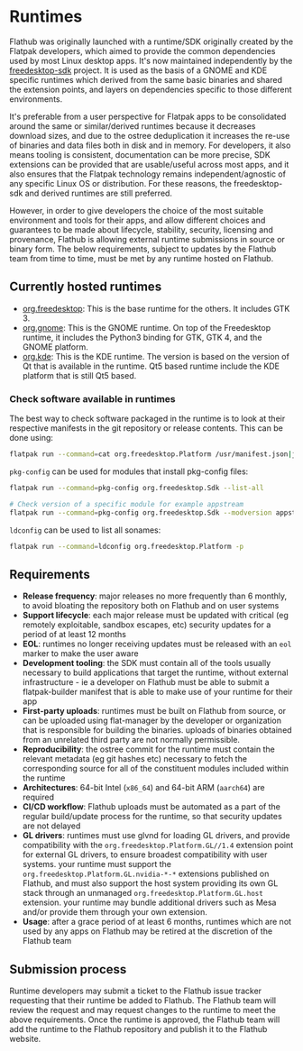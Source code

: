 # Runtimes

Flathub was originally launched with a runtime/SDK originally created by the Flatpak developers, which aimed to provide the common dependencies used by most Linux desktop apps. It's now maintained independently by the [freedesktop-sdk](https://gitlab.com/freedesktop-sdk/freedesktop-sdk) project. It is used as the basis of a GNOME and KDE specific runtimes which derived from the same basic binaries and shared the extension points, and layers on dependencies specific to those different environments.

It's preferable from a user perspective for Flatpak apps to be consolidated around the same or similar/derived runtimes because it decreases download sizes, and due to the ostree deduplication it increases the re-use of binaries and data files both in disk and in memory. For developers, it also means tooling is consistent, documentation can be more precise, SDK extensions can be provided that are usable/useful across most apps, and it also ensures that the Flatpak technology remains independent/agnostic of any specific Linux OS or distribution. For these reasons, the freedesktop-sdk and derived runtimes are still preferred.

However, in order to give developers the choice of the most suitable environment and tools for their apps, and allow different choices and guarantees to be made about lifecycle, stability, security, licensing and provenance, Flathub is allowing external runtime submissions in source or binary form. The below requirements, subject to updates by the Flathub team from time to time, must be met by any runtime hosted on Flathub.

## Currently hosted runtimes

- [org.freedesktop](https://gitlab.com/freedesktop-sdk/freedesktop-sdk): This is the base runtime for the others. It includes GTK 3.
- [org.gnome](https://gitlab.gnome.org/GNOME/gnome-build-meta): This is the GNOME runtime. On top of the Freedesktop runtime, it includes the Python3 binding for GTK, GTK 4, and the GNOME platform.
- [org.kde](https://invent.kde.org/packaging/flatpak-kde-runtime): This is the KDE runtime. The version is based on the version of Qt that is available in the runtime. Qt5 based runtime include the KDE platform that is still Qt5 based.

### Check software available in runtimes

The best way to check software packaged in the runtime is to look at their respective manifests
in the git repository or release contents. This can be done using:

```bash
flatpak run --command=cat org.freedesktop.Platform /usr/manifest.json|jq -r '."modules"|.[]|."name"'
```

`pkg-config` can be used for modules that install pkg-config files:

```bash
flatpak run --command=pkg-config org.freedesktop.Sdk --list-all

# Check version of a specific module for example appstream
flatpak run --command=pkg-config org.freedesktop.Sdk --modversion appstream
```

`ldconfig` can be used to list all sonames:

```bash
flatpak run --command=ldconfig org.freedesktop.Platform -p
```

## Requirements

- **Release frequency**: major releases no more frequently than 6 monthly, to avoid bloating the repository both on Flathub and on user systems
- **Support lifecycle**: each major release must be updated with critical (eg remotely exploitable, sandbox escapes, etc) security updates for a period of at least 12 months
- **EOL**: runtimes no longer receiving updates must be released with an `eol` marker to make the user aware
- **Development tooling**: the SDK must contain all of the tools usually necessary to build applications that target the runtime, without external infrastructure - ie a developer on Flathub must be able to submit a flatpak-builder manifest that is able to make use of your runtime for their app
- **First-party uploads**: runtimes must be built on Flathub from source, or can be uploaded using flat-manager by the developer or organization that is responsible for building the binaries. uploads of binaries obtained from an unrelated third party are not normally permissible.
- **Reproducibility**: the ostree commit for the runtime must contain the relevant metadata (eg git hashes etc) necessary to fetch the corresponding source for all of the constituent modules included within the runtime
- **Architectures**: 64-bit Intel (`x86_64`) and 64-bit ARM (`aarch64`) are required
- **CI/CD workflow**: Flathub uploads must be automated as a part of the regular build/update process for the runtime, so that security updates are not delayed
- **GL drivers**: runtimes must use glvnd for loading GL drivers, and provide compatibility with the `org.freedesktop.Platform.GL//1.4` extension point for external GL drivers, to ensure broadest compatibility with user systems. your runtime must support the `org.freedesktop.Platform.GL.nvidia-*-*` extensions published on Flathub, and must also support the host system providing its own GL stack through an unmanaged `org.freedesktop.Platform.GL.host` extension. your runtime may bundle additional drivers such as Mesa and/or provide them through your own extension.
- **Usage**: after a grace period of at least 6 months, runtimes which are not used by any apps on Flathub may be retired at the discretion of the Flathub team

## Submission process

Runtime developers may submit a ticket to the Flathub issue tracker requesting that their runtime be added to Flathub. The Flathub team will review the request and may request changes to the runtime to meet the above requirements. Once the runtime is approved, the Flathub team will add the runtime to the Flathub repository and publish it to the Flathub website.
